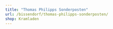 ```yaml
---
title: "Thomas Philipps Sonderposten"
url: /bissendorf/thomas-philipps-sonderposten/
shop: Kramladen
---
```

